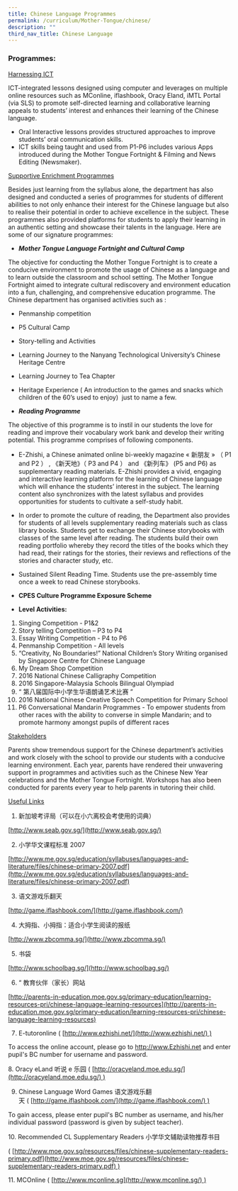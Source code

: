 ```yaml
---
title: Chinese Language Programmes
permalink: /curriculum/Mother-Tongue/chinese/
description: ""
third_nav_title: Chinese Language
---
```




### Programmes:

<u> Harnessing ICT</u>

ICT-integrated lessons designed using computer and leverages on multiple online resources such as MConline, iflashbook, Oracy Eland, iMTL Portal (via SLS) to promote self-directed learning and collaborative learning appeals to students’ interest and enhances their learning of the Chinese language.

*   Oral Interactive lessons provides structured approaches to improve students’ oral communication skills.
*   ICT skills being taught and used from P1-P6 includes various Apps introduced during the Mother Tongue Fortnight & Filming and News Editing (Newsmaker).

<u> Supportive Enrichment Programmes </u>

Besides just learning from the syllabus alone, the department has also designed and conducted a series of programmes for students of different abilities to not only enhance their interest for the Chinese language but also to realise their potential in order to achieve excellence in the subject. These programmes also provided platforms for students to apply their learning in an authentic setting and showcase their talents in the language. Here are some of our signature programmes:


*   **_Mother Tongue Language Fortnight and Cultural Camp_**

The objective for conducting the Mother Tongue Fortnight is to create a conducive environment to promote the usage of Chinese as a language and to learn outside the classroom and school setting. The Mother Tongue Fortnight aimed to integrate cultural rediscovery and environment education into a fun, challenging, and comprehensive education programme. The Chinese department has organised activities such as :
*   Penmanship competition
*   P5 Cultural Camp
*   Story-telling and Activities
*   Learning Journey to the Nanyang Technological University’s Chinese Heritage Centre
*   Learning Journey to Tea Chapter
*   Heritage Experience ( An introduction to the games and snacks which children of the 60’s used to enjoy)  just to name a few.

*   **_Reading Programme_**

The objective of this programme is to instil in our students the love for reading and improve their vocabulary work bank and develop their writing potential. This programme comprises of following components.

*   E-Zhishi, a Chinese animated online bi-weekly magazine « 新朋友 » （ P1 and P2 ） , 《新天地》（ P3 and P4 ） and 《新列车》 (P5 and P6) as supplementary reading materials. E-Zhishi provides a vivid, engaging and interactive learning platform for the learning of Chinese language which will enhance the students’ interest in the subject. The learning content also synchronizes with the latest syllabus and provides opportunities for students to cultivate a self-study habit.

*   In order to promote the culture of reading, the Department also provides for students of all levels supplementary reading materials such as class library books. Students get to exchange their Chinese storybooks with classes of the same level after reading. The students build their own reading portfolio whereby they record the titles of the books which they had read, their ratings for the stories, their reviews and reflections of the stories and character study, etc.

*   Sustained Silent Reading Time. Students use the pre-assembly time once a week to read Chinese storybooks.

*   **CPES Culture Programme Exposure Scheme**

*   **Level Activities:**
1.  Singing Competition - P1&2
2.  Story telling Competition – P3 to P4
3.  Essay Writing Competition - P4 to P6
4.  Penmanship Competition - All levels
5.  “Creativity, No Boundaries!” National Children’s Story Writing organised by Singapore Centre for Chinese Language
6.  My Dream Shop Competition
7.  2016 National Chinese Calligraphy Competition
8.  2016 Singapore-Malaysia Schools Bilingual Olympiad
9.  “ 第八届国际中小学生华语朗诵艺术比赛 ”
10.  2016 National Chinese Creative Speech Competition for Primary School
11.  P6 Conversational Mandarin Programmes - To empower students from other races with the ability to converse in simple Mandarin; and to promote harmony amongst pupils of different races

<u> Stakeholders </u>

Parents show tremendous support for the Chinese department’s activities and work closely with the school to provide our students with a conducive learning environment. Each year, parents have rendered their unwavering support in programmes and activities such as the Chinese New Year celebrations and the Mother Tongue Fortnight. Workshops has also been conducted for parents every year to help parents in tutoring their child.


<u> Useful Links </u>

1.  新加坡考评局（可以在小六离校会考使用的词典）

[http://www.seab.gov.sg/](http://www.seab.gov.sg/)

2.  小学华文课程标准 2007

[http://www.me.gov.sg/education/syllabuses/languages-and-literature/files/chinese-primary-2007.pdf](http://www.me.gov.sg/education/syllabuses/languages-and-literature/files/chinese-primary-2007.pdf)

3.  语文游戏乐翻天

[http://game.iflashbook.com/](http://game.iflashbook.com/)

4.  大拇指、小拇指：适合小学生阅读的报纸

[http://www.zbcomma.sg/](http://www.zbcomma.sg/)

5.  书袋

[http://www.schoolbag.sg/](http://www.schoolbag.sg/)

6.  “ 教育伙伴（家长）网站

[http://parents-in-education.moe.gov.sg/primary-education/learning-resources-pri/chinese-language-learning-resources](http://parents-in-education.moe.gov.sg/primary-education/learning-resources-pri/chinese-language-learning-resources)

7.  E-tutoronline ( [http://www.ezhishi.net/](http://www.ezhishi.net/) )

To access the online account, please go to http://www.Ezhishi.net and enter pupil's BC number for username and password.

8\. Oracy eLand 听说 e 乐园 ( [http://oracyeland.moe.edu.sg/](http://oracyeland.moe.edu.sg/) )

9.  Chinese Language Word Games 语文游戏乐翻天 ( [http://game.iflashbook.com/](http://game.iflashbook.com/) )

To gain access, please enter pupil's BC number as username, and his/her individual password (password is given by subject teacher).

10\. Recommended CL Supplementary Readers 小学华文辅助读物推荐书目

( [http://www.moe.gov.sg/resources/files/chinese-supplementary-readers-primary.pdf](http://www.moe.gov.sg/resources/files/chinese-supplementary-readers-primary.pdf) )

11\. MCOnline ( [http://www.mconline.sg](http://www.mconline.sg/) )